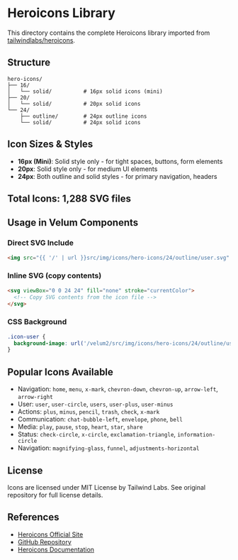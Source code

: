 # Heroicons Library

This directory contains the complete Heroicons library imported from [tailwindlabs/heroicons](https://github.com/tailwindlabs/heroicons/tree/master/src).

## Structure

```
hero-icons/
├── 16/
│   └── solid/          # 16px solid icons (mini)
├── 20/
│   └── solid/          # 20px solid icons 
└── 24/
    ├── outline/        # 24px outline icons
    └── solid/          # 24px solid icons
```

## Icon Sizes & Styles

- **16px (Mini)**: Solid style only - for tight spaces, buttons, form elements
- **20px**: Solid style only - for medium UI elements  
- **24px**: Both outline and solid styles - for primary navigation, headers

## Total Icons: 1,288 SVG files

## Usage in Velum Components

### Direct SVG Include
```html
<img src="{{ '/' | url }}src/img/icons/hero-icons/24/outline/user.svg" alt="User icon">
```

### Inline SVG (copy contents)
```html
<svg viewBox="0 0 24 24" fill="none" stroke="currentColor">
  <!-- Copy SVG contents from the icon file -->
</svg>
```

### CSS Background
```css
.icon-user {
  background-image: url('/velum2/src/img/icons/hero-icons/24/outline/user.svg');
}
```

## Popular Icons Available

- Navigation: `home`, `menu`, `x-mark`, `chevron-down`, `chevron-up`, `arrow-left`, `arrow-right`
- User: `user`, `user-circle`, `users`, `user-plus`, `user-minus`
- Actions: `plus`, `minus`, `pencil`, `trash`, `check`, `x-mark`
- Communication: `chat-bubble-left`, `envelope`, `phone`, `bell`
- Media: `play`, `pause`, `stop`, `heart`, `star`, `share`
- Status: `check-circle`, `x-circle`, `exclamation-triangle`, `information-circle`
- Navigation: `magnifying-glass`, `funnel`, `adjustments-horizontal`

## License

Icons are licensed under MIT License by Tailwind Labs. See original repository for full license details.

## References

- [Heroicons Official Site](https://heroicons.com/)
- [GitHub Repository](https://github.com/tailwindlabs/heroicons)
- [Heroicons Documentation](https://heroicons.com/)
